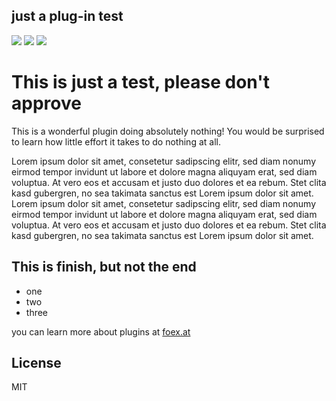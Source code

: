 ## just a plug-in test

![](https://img.shields.io/badge/Plug--in_Type-Item-orange.svg) ![](https://img.shields.io/badge/APEX-19.2-success.svg) ![](https://img.shields.io/badge/APEX-20.1-success.svg)

<h1>This is just a test, please don't <strong>approve</strong></h1>
<p>
This is a wonderful plugin doing absolutely nothing! You would be surprised to learn how little effort it takes to do nothing at all.
</p>
<p>
Lorem ipsum dolor sit amet, consetetur sadipscing elitr, sed diam nonumy eirmod tempor invidunt ut labore et dolore magna aliquyam erat, sed diam voluptua. At vero eos et accusam et justo duo dolores et ea rebum. Stet clita kasd gubergren, no sea takimata sanctus est Lorem ipsum dolor sit amet. <br />
Lorem ipsum dolor sit amet, consetetur sadipscing elitr, sed diam nonumy eirmod tempor invidunt ut labore et dolore magna aliquyam erat, sed diam voluptua. At vero eos et accusam et justo duo dolores et ea rebum. Stet clita kasd gubergren, no sea takimata sanctus est Lorem ipsum dolor sit amet.
</p>
<h2>This is finish, but not the end</h2>
<ul>
<li>one</li>
<li>two</li>
<li>three</li>
</ul>
<p>
   you can learn more about plugins at <a href="https://www.foex.at" target="_blank">foex.at</a>
</p>

## License

MIT

